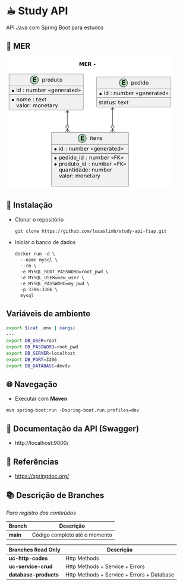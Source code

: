# ☕︎ Study API

API Java com Spring Boot para estudos

## 📃 MER

![Imagem MER](assets/images/mer.png)

## 🔧 Instalação

* Clonar o repositório
  ```
  git clone https://github.com/lucaslimb/study-api-fiap.git
  ```
   
* Iniciar o banco de dados
  ```
  docker run -d \
    --name mysql \
    --rm \
    -e MYSQL_ROOT_PASSWORD=root_pwd \
    -e MYSQL_USER=new_user \
    -e MYSQL_PASSWORD=my_pwd \
    -p 3306:3306 \
    mysql
  ```

## Variáveis de ambiente
````bash
export $(cat .env | xargs)
---
export DB_USER=root
export DB_PASSWORD=root_pwd
export DB_SERVER=localhost
export DB_PORT=3306
export DB_DATABASE=devdv

````

## 🌐 Navegação
-  Executar com **Maven**

```
mvn spring-boot:run -Dspring-boot.run.profiles=dev
```

## 📖 Documentação da API (Swagger)
- http://localhost:9000/

## 📓 Referências

- https://springdoc.org/

## 📚 Descrição de Branches
 *Para registro dos conteúdos*

| Branch             | Descrição                                      |
|--------------------|-----------------------------------------------|
| **main**           | Código completo até o momento                |

| Branches Read Only | Descrição                                      |
|--------------------|-----------------------------------------------|
| **uc-http-codes**  | Http Methods                          |
| **uc-service-crud**| Http Methods + Service + Errors                                |
| **database-products**| Http Methods + Service + Errors + Database                  |
